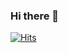 ### Hi there 👋
[![Hits](https://hits.seeyoufarm.com/api/count/incr/badge.svg?url=https%3A%2F%2Fhttps%2F%2Fgithub.com%2Fkimduuukbae&count_bg=%233DA7C8&title_bg=%23555555&icon=&icon_color=%23FFFFFF&title=hits&edge_flat=false)](https://hits.seeyoufarm.com)
